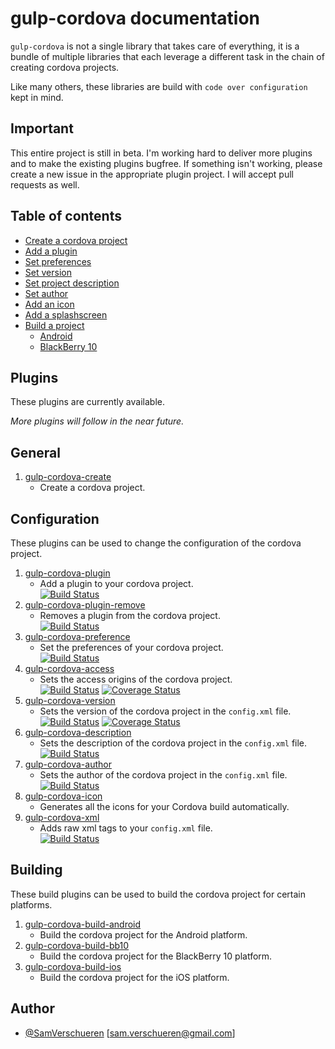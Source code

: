 # gulp-cordova documentation

`gulp-cordova` is not a single library that takes care of everything, it is a bundle of multiple libraries
that each leverage a different task in the chain of creating cordova projects.

Like many others, these libraries are build with ```code over configuration``` kept in mind.

## Important

This entire project is still in beta. I'm working hard to deliver more plugins and to make the existing plugins
bugfree. If something isn't working, please create a new issue in the appropriate plugin project. I will
accept pull requests as well.

## Table of contents

- [Create a cordova project](doc/create.md)
- [Add a plugin](doc/plugin.md)
- [Set preferences](doc/preferences.md)
- [Set version](doc/version.md)
- [Set project description](doc/description.md)
- [Set author](doc/author.md)
- [Add an icon](doc/icon.md)
- [Add a splashscreen](doc/splashscreen.md)
- [Build a project](doc/build)
    - [Android](doc/build/android.md)
    - [BlackBerry 10](doc/build/blackberry10.md)

## Plugins

These plugins are currently available.

*More plugins will follow in the near future.*

## General

1. [gulp-cordova-create](https://github.com/SamVerschueren/gulp-cordova-create)
    - Create a cordova project.

## Configuration

These plugins can be used to change the configuration of the cordova project.

1. [gulp-cordova-plugin](https://github.com/SamVerschueren/gulp-cordova-plugin) 
    - Add a plugin to your cordova project.  
    [![Build Status](https://travis-ci.org/SamVerschueren/gulp-cordova-plugin.svg?branch=master)](https://travis-ci.org/SamVerschueren/gulp-cordova-plugin)
2. [gulp-cordova-plugin-remove](https://github.com/SamVerschueren/gulp-cordova-plugin-remove)
    - Removes a plugin from the cordova project.  
    [![Build Status](https://travis-ci.org/SamVerschueren/gulp-cordova-plugin-remove.svg?branch=master)](https://travis-ci.org/SamVerschueren/gulp-cordova-plugin-remove)
3. [gulp-cordova-preference](https://github.com/SamVerschueren/gulp-cordova-preference)
    - Set the preferences of your cordova project.  
    [![Build Status](https://travis-ci.org/SamVerschueren/gulp-cordova-preference.svg?branch=master)](https://travis-ci.org/SamVerschueren/gulp-cordova-preference)
4. [gulp-cordova-access](https://github.com/SamVerschueren/gulp-cordova-access)
    - Sets the access origins of the cordova project.  
    [![Build Status](https://travis-ci.org/SamVerschueren/gulp-cordova-access.svg?branch=master)](https://travis-ci.org/SamVerschueren/gulp-cordova-access)
    [![Coverage Status](https://coveralls.io/repos/SamVerschueren/gulp-cordova-access/badge.svg?branch=master&service=github)](https://coveralls.io/github/SamVerschueren/gulp-cordova-access?branch=master)
5. [gulp-cordova-version](https://github.com/SamVerschueren/gulp-cordova-version)
    - Sets the version of the cordova project in the `config.xml` file.  
    [![Build Status](https://travis-ci.org/SamVerschueren/gulp-cordova-version.svg?branch=master)](https://travis-ci.org/SamVerschueren/gulp-cordova-version)
    [![Coverage Status](https://coveralls.io/repos/SamVerschueren/gulp-cordova-version/badge.svg?branch=master&service=github)](https://coveralls.io/github/SamVerschueren/gulp-cordova-version?branch=master)
6. [gulp-cordova-description](https://github.com/SamVerschueren/gulp-cordova-description)
    - Sets the description of the cordova project in the `config.xml` file.  
    [![Build Status](https://travis-ci.org/SamVerschueren/gulp-cordova-description.svg?branch=master)](https://travis-ci.org/SamVerschueren/gulp-cordova-description)
7. [gulp-cordova-author](https://github.com/SamVerschueren/gulp-cordova-author)
    - Sets the author of the cordova project in the `config.xml` file.  
    [![Build Status](https://travis-ci.org/SamVerschueren/gulp-cordova-author.svg?branch=master)](https://travis-ci.org/SamVerschueren/gulp-cordova-author)
8. [gulp-cordova-icon](https://github.com/SamVerschueren/gulp-cordova-icon)
    - Generates all the icons for your Cordova build automatically.
9. [gulp-cordova-xml](https://github.com/SamVerschueren/gulp-cordova-xml)
    - Adds raw xml tags to your `config.xml` file.  
    [![Build Status](https://travis-ci.org/SamVerschueren/gulp-cordova-xml.svg)](https://travis-ci.org/SamVerschueren/gulp-cordova-xml)

## Building

These build plugins can be used to build the cordova project for certain platforms.

1. [gulp-cordova-build-android](https://github.com/SamVerschueren/gulp-cordova-build-android)
    - Build the cordova project for the Android platform.
2. [gulp-cordova-build-bb10](https://github.com/SamVerschueren/gulp-cordova-build-bb10)
    - Build the cordova project for the BlackBerry 10 platform.
3. [gulp-cordova-build-ios](https://github.com/SamVerschueren/gulp-cordova-build-ios)
    - Build the cordova project for the iOS platform.

## Author

- [@SamVerschueren](https://twitter.com/SamVerschueren) [<sam.verschueren@gmail.com>]
